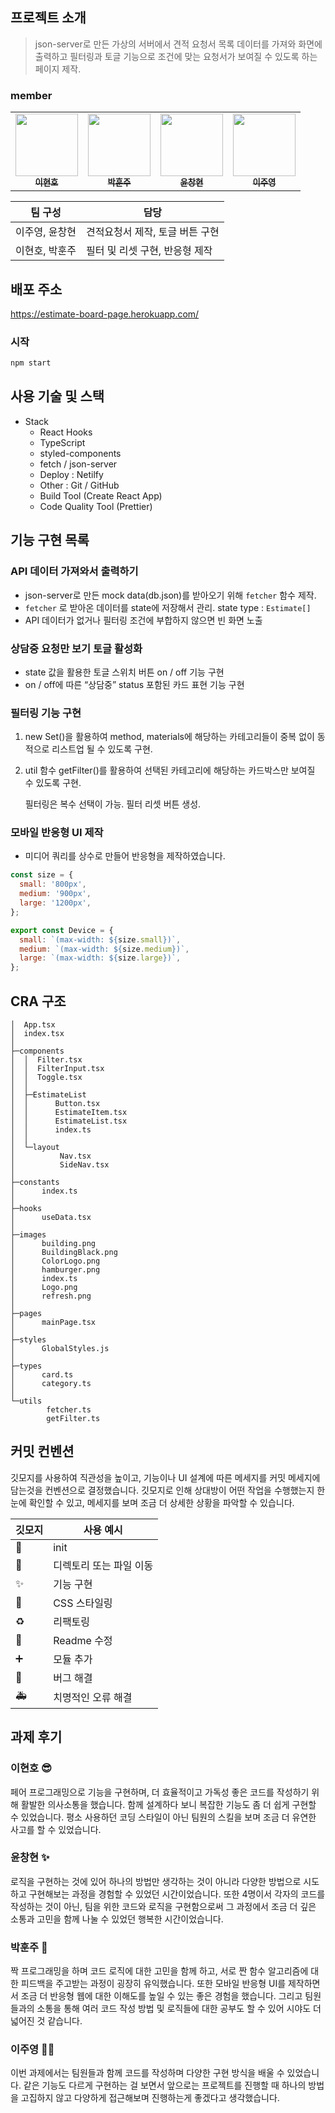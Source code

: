 ## 프로젝트 소개

> json-server로 만든 가상의 서버에서 견적 요청서 목록 데이터를 가져와 화면에 출력하고 
필터링과 토글 기능으로 조건에 맞는 요청서가 보여질 수 있도록 하는 페이지 제작.
> 

### member

<table>
  <tr>
        </td>
      <td align="center">
      <a href="https://github.com/LEEHYUNHO2001"
        ><img
          src="https://avatars.githubusercontent.com/LEEHYUNHO2001"
          width="100px;"
          alt=""
        /><br /><sub><b>이현호</b></sub></a>
    <br />
    </td>
    <td align="center">
      <a href="https://github.com/hoonjoo-park"
        ><img
          src="https://avatars.githubusercontent.com/hoonjoo-park"
          width="100px;"
          alt=""
        /><br /><sub><b>박훈주</b></sub></a
      ><br />
    </td>
    <td align="center">
      <a href="https://github.com/Yoon-CH"
        ><img
          src="https://avatars.githubusercontent.com/Yoon-CH"
          width="100px;"
          alt=""
        /><br /><sub><b>윤창현</b></sub></a
      ><br />
    </td>
    <td align="center">
      <a href="https://github.com/devjoylee"
        ><img
          src="https://avatars.githubusercontent.com/devjoylee"
          width="100px;"
          alt=""
        /><br /><sub><b>이주영</b></sub></a
      ><br />
  </tr>
</table>

| 팀 구성 | 담당 |
| --- | --- |
| 이주영, 윤창현 | 견적요청서 제작, 토글 버튼 구현 |
| 이현호, 박훈주 | 필터 및 리셋 구현, 반응형 제작 |

## 배포 주소

https://estimate-board-page.herokuapp.com/

### 시작

```bash
npm start
```

## 사용 기술 및 스택

- Stack
    - React Hooks
    - TypeScript
    - styled-components
    - fetch / json-server
    - Deploy : Netilfy
    - Other : Git / GitHub
    - Build Tool (Create React App)
    - Code Quality Tool (Prettier)

## 기능 구현 목록

### API 데이터 가져와서 출력하기

- json-server로 만든 mock data(db.json)를 받아오기 위해 `fetcher` 함수 제작.
- `fetcher` 로 받아온 데이터를 state에 저장해서 관리. state type : `Estimate[]`
- API 데이터가 없거나 필터링 조건에 부합하지 않으면 빈 화면 노출

### 상담중 요청만 보기 토글 활성화

- state 값을 활용한 토글 스위치 버튼 on / off 기능 구현
- on / off에 따른 “상담중” status 포함된 카드 표현 기능 구현

### 필터링 기능 구현

1. new Set()을 활용하여 method, materials에 해당하는 카테고리들이 중복 없이 동적으로 리스트업 될 수 있도록 구현.
2. util 함수 getFilter()를 활용하여 선택된 카테고리에 해당하는 카드박스만 보여질 수 있도록 구현.
    
    필터링은 복수 선택이 가능. 필터 리셋 버튼 생성.
    

### 모바일 반응형 UI 제작

- 미디어 쿼리를 상수로 만들어 반응형을 제작하였습니다.

```jsx
const size = {
  small: '800px',
  medium: '900px',
  large: '1200px',
};

export const Device = {
  small: `(max-width: ${size.small})`,
  medium: `(max-width: ${size.medium})`,
  large: `(max-width: ${size.large})`,
};
```

## CRA 구조

```
│  App.tsx
│  index.tsx
│
├─components
│  │  Filter.tsx
│  │  FilterInput.tsx
│  │  Toggle.tsx
│  │
│  ├─EstimateList
│  │      Button.tsx
│  │      EstimateItem.tsx
│  │      EstimateList.tsx
│  │      index.ts
│  │
│  └─layout
│          Nav.tsx
│          SideNav.tsx
│
├─constants
│      index.ts
│
├─hooks
│      useData.tsx
│
├─images
│      building.png
│      BuildingBlack.png
│      ColorLogo.png
│      hamburger.png
│      index.ts
│      Logo.png
│      refresh.png
│
├─pages
│      mainPage.tsx
│
├─styles
│      GlobalStyles.js
│
├─types
│      card.ts
│      category.ts
│
└─utils
        fetcher.ts
        getFilter.ts
```

## 커밋 컨벤션

깃모지를 사용하여 직관성을 높이고, 기능이나 UI 설계에 따른 메세지를 커밋 메세지에 담는것을 컨벤션으로 결정했습니다. 깃모지로 인해 상대방이 어떤 작업을 수행했는지 한 눈에 확인할 수 있고, 메세지를 보며 조금 더 상세한 상황을 파악할 수 있습니다.

| 깃모지 | 사용 예시 |
| --- | --- |
| 🎉 | init |
| 🚚 | 디렉토리 또는 파일 이동 |
| ✨ | 기능 구현 |
| 💄 | CSS 스타일링 |
| ♻️ | 리팩토링 |
| 📝 | Readme 수정 |
| ➕ | 모듈 추가 |
| 🐛 | 버그 해결 |
| 🚑️ | 치명적인 오류 해결 |

## 과제 후기

### **이현호** 😎

페어 프로그래밍으로 기능을 구현하며, 더 효율적이고 가독성 좋은 코드를 작성하기 위해 활발한 의사소통을 했습니다. 함께 설계하다 보니 복잡한 기능도 좀 더 쉽게 구현할 수 있었습니다. 평소 사용하던 코딩 스타일이 아닌 팀원의 스킬을 보며 조금 더 유연한 사고를 할 수 있었습니다.

### 윤창현 ✨

로직을 구현하는 것에 있어 하나의 방법만 생각하는 것이 아니라 다양한 방법으로 시도하고 구현해보는 과정을 경험할 수 있었던 시간이었습니다. 또한 4명이서 각자의 코드를 작성하는 것이 아닌, 팀을 위한 코드와 로직을 구현함으로써 그 과정에서 조금 더 깊은 소통과 고민을 함께 나눌 수 있었던 행복한 시간이었습니다.

### **박훈주** 🐯

짝 프로그래밍을 하며 코드 로직에 대한 고민을 함께 하고, 서로 짠 함수 알고리즘에 대한 피드백을 주고받는 과정이 굉장히 유익했습니다. 또한 모바일 반응형 UI를 제작하면서 조금 더 반응형 웹에 대한 이해도를 높일 수 있는 좋은 경험을 했습니다. 그리고 팀원들과의 소통을 통해 여러 코드 작성 방법 및 로직들에 대한 공부도 할 수 있어 시야도 더 넓어진 것 같습니다.

### **이주영 👩‍🦰**

이번 과제에서는 팀원들과 함께 코드를 작성하며 다양한 구현 방식을 배울 수 있었습니다. 같은 기능도 다르게 구현하는 걸 보면서 앞으로는 프로젝트를 진행할 때 하나의 방법을 고집하지 않고 다양하게 접근해보며 진행하는게 좋겠다고 생각했습니다.
